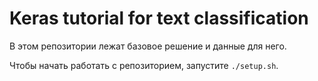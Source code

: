 # Keras tutorial for text classification

В этом репозитории лежат базовое решение и данные для него.

Чтобы начать работать с репозиторием, запустите ```./setup.sh```.
